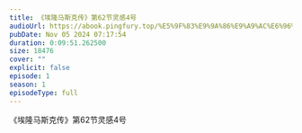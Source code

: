 ```yaml
---
title: 《埃隆马斯克传》第62节灵感4号
audioUrl: https://abook.pingfury.top/%E5%9F%83%E9%9A%86%E9%A9%AC%E6%96%AF%E5%85%8B%E4%BC%A0-63-%E7%AC%AC62%E8%8A%82%E7%81%B5%E6%84%9F4%E5%8F%B7-wfpoh25s.mp3
pubDate: Nov 05 2024 07:17:54
duration: 0:09:51.262500
size: 18476
cover: ""
explicit: false
episode: 1
season: 1
episodeType: full
---
```

《埃隆马斯克传》第62节灵感4号